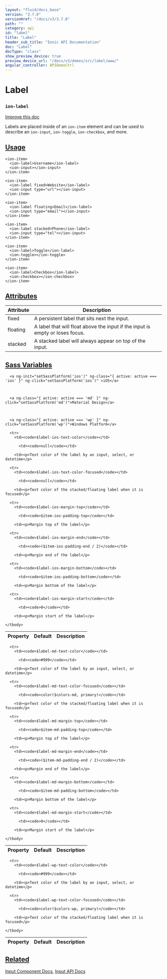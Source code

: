 ```yaml
---
layout: "fluid/docs_base"
version: "3.7.0"
versionHref: "/docs/v3/3.7.0"
path: ""
category: api
id: "label"
title: "Label"
header_sub_title: "Ionic API Documentation"
doc: "Label"
docType: "class"
show_preview_device: true
preview_device_url: "/docs/v3/demos/src/label/www/"
angular_controller: APIDemoCtrl
---
```










<h1 class="api-title">
<a class="anchor" name="label" href="#label"></a>

Label
<h3><code>ion-label</code></h3>






</h1>

<a class="improve-v2-docs" href="http://github.com/ionic-team/ionic/edit/v3/src/components/label/label.ts#L3">
Improve this doc
</a>






<p>Labels are placed inside of an <code>ion-item</code> element and can be used
to describe an <code>ion-input</code>, <code>ion-toggle</code>, <code>ion-checkbox</code>, and more.</p>




<!-- @usage tag -->

<h2><a class="anchor" name="usage" href="#usage">Usage</a></h2>

<pre><code class="lang-html">&lt;ion-item&gt;
  &lt;ion-label&gt;Username&lt;/ion-label&gt;
  &lt;ion-input&gt;&lt;/ion-input&gt;
&lt;/ion-item&gt;

&lt;ion-item&gt;
  &lt;ion-label fixed&gt;Website&lt;/ion-label&gt;
  &lt;ion-input type=&quot;url&quot;&gt;&lt;/ion-input&gt;
&lt;/ion-item&gt;

&lt;ion-item&gt;
  &lt;ion-label floating&gt;Email&lt;/ion-label&gt;
  &lt;ion-input type=&quot;email&quot;&gt;&lt;/ion-input&gt;
&lt;/ion-item&gt;

&lt;ion-item&gt;
  &lt;ion-label stacked&gt;Phone&lt;/ion-label&gt;
  &lt;ion-input type=&quot;tel&quot;&gt;&lt;/ion-input&gt;
&lt;/ion-item&gt;

&lt;ion-item&gt;
  &lt;ion-label&gt;Toggle&lt;/ion-label&gt;
  &lt;ion-toggle&gt;&lt;/ion-toggle&gt;
&lt;/ion-item&gt;

&lt;ion-item&gt;
  &lt;ion-label&gt;Checkbox&lt;/ion-label&gt;
  &lt;ion-checkbox&gt;&lt;/ion-checkbox&gt;
&lt;/ion-item&gt;
</code></pre>




<!-- @property tags -->

<h2><a class="anchor" name="attributes" href="#attributes">Attributes</a></h2>
<table class="table" style="margin:0;">
<thead>
<tr>
<th>Attribute</th>











<th>Description</th>
</tr>
</thead>
<tbody>

<tr>
<td>
fixed
</td>



<td>
A persistent label that sits next the input.
</td>
</tr>

<tr>
<td>
floating
</td>



<td>
A label that will float above the input if the input is empty or loses focus.
</td>
</tr>

<tr>
<td>
stacked
</td>



<td>
A stacked label will always appear on top of the input.


</td>
</tr>

</tbody>
</table>



<!-- instance methods on the class -->


  <h2 id="sass-variable-header"><a class="anchor" name="sass-variables" href="#sass-variables">Sass Variables</a></h2>
  <div id="sass-variables" ng-controller="SassToggleCtrl">
  <div class="sass-platform-toggle">



      <a ng-init="setSassPlatform('ios')" ng-class="{ active: active === 'ios' }" ng-click="setSassPlatform('ios')" >iOS</a>



      <a ng-class="{ active: active === 'md' }" ng-click="setSassPlatform('md')">Material Design</a>



      <a ng-class="{ active: active === 'wp' }" ng-click="setSassPlatform('wp')">Windows Platform</a>



  </div>



  <table ng-show="active === 'ios'" id="sass-ios" class="table param-table" style="margin:0;">
    <thead>
      <tr>
        <th>Property</th>
        <th>Default</th>
        <th>Description</th>
      </tr>
    </thead>
    <tbody>

      <tr>
        <td><code>$label-ios-text-color</code></td>

          <td><code>null</code></td>

        <td><p>Text color of the label by an input, select, or datetime</p>
</td>
      </tr>

      <tr>
        <td><code>$label-ios-text-color-focused</code></td>

          <td><code>null</code></td>

        <td><p>Text color of the stacked/floating label when it is focused</p>
</td>
      </tr>

      <tr>
        <td><code>$label-ios-margin-top</code></td>

          <td><code>$item-ios-padding-top</code></td>

        <td><p>Margin top of the label</p>
</td>
      </tr>

      <tr>
        <td><code>$label-ios-margin-end</code></td>

          <td><code>($item-ios-padding-end / 2)</code></td>

        <td><p>Margin end of the label</p>
</td>
      </tr>

      <tr>
        <td><code>$label-ios-margin-bottom</code></td>

          <td><code>$item-ios-padding-bottom</code></td>

        <td><p>Margin bottom of the label</p>
</td>
      </tr>

      <tr>
        <td><code>$label-ios-margin-start</code></td>

          <td><code>0</code></td>

        <td><p>Margin start of the label</p>
</td>
      </tr>

    </tbody>
  </table>

  <table ng-show="active === 'md'" id="sass-md" class="table param-table" style="margin:0;">
    <thead>
      <tr>
        <th>Property</th>
        <th>Default</th>
        <th>Description</th>
      </tr>
    </thead>
    <tbody>

      <tr>
        <td><code>$label-md-text-color</code></td>

          <td><code>#999</code></td>

        <td><p>Text color of the label by an input, select, or datetime</p>
</td>
      </tr>

      <tr>
        <td><code>$label-md-text-color-focused</code></td>

          <td><code>color($colors-md, primary)</code></td>

        <td><p>Text color of the stacked/floating label when it is focused</p>
</td>
      </tr>

      <tr>
        <td><code>$label-md-margin-top</code></td>

          <td><code>$item-md-padding-top</code></td>

        <td><p>Margin top of the label</p>
</td>
      </tr>

      <tr>
        <td><code>$label-md-margin-end</code></td>

          <td><code>($item-md-padding-end / 2)</code></td>

        <td><p>Margin end of the label</p>
</td>
      </tr>

      <tr>
        <td><code>$label-md-margin-bottom</code></td>

          <td><code>$item-md-padding-bottom</code></td>

        <td><p>Margin bottom of the label</p>
</td>
      </tr>

      <tr>
        <td><code>$label-md-margin-start</code></td>

          <td><code>0</code></td>

        <td><p>Margin start of the label</p>
</td>
      </tr>

    </tbody>
  </table>

  <table ng-show="active === 'wp'" id="sass-wp" class="table param-table" style="margin:0;">
    <thead>
      <tr>
        <th>Property</th>
        <th>Default</th>
        <th>Description</th>
      </tr>
    </thead>
    <tbody>

      <tr>
        <td><code>$label-wp-text-color</code></td>

          <td><code>#999</code></td>

        <td><p>Text color of the label by an input, select, or datetime</p>
</td>
      </tr>

      <tr>
        <td><code>$label-wp-text-color-focused</code></td>

          <td><code>color($colors-wp, primary)</code></td>

        <td><p>Text color of the stacked/floating label when it is focused</p>
</td>
      </tr>

    </tbody>
  </table>

</div>



<!-- related link -->

<h2><a class="anchor" name="related" href="#related">Related</a></h2>

<a href="../../../../components#inputs">Input Component Docs</a>,
<a href="../../input/Input">Input API Docs</a><!-- end content block -->


<!-- end body block -->

